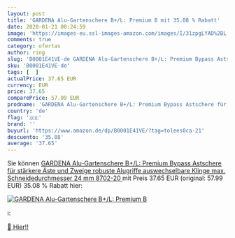 ```yaml
---
layout: post
title: 'GARDENA Alu-Gartenschere B+/L: Premium B mit 35.08 % Rabatt'
date: 2020-01-21 00:24:59
image: 'https://images-eu.ssl-images-amazon.com/images/I/31zpgLYAD%2BL._SL200_.jpg'
comments: true
category: ofertas
author: ring
slug: 'B0001E41VE-de GARDENA Alu-Gartenschere B+/L: Premium Bypass Astschere...'
sku: 'B0001E41VE-de'
tags: [  ]
actualPrice: 37.65 EUR
currency: EUR
price: 37.65
comparePrice: 57.99 EUR
prodname: 'GARDENA Alu-Gartenschere B+/L: Premium Bypass Astschere für stärkere Äste und Zweige  robuste Alugriffe  auswechselbare Klinge  max. Schneidedurchmesser 24 mm  8702-20 '
country: 'de'
flag: '🇩🇪'
brand: ''
buyurl: 'https://www.amazon.de/dp/B0001E41VE/?tag=tolees0ca-21'
descuento: '35.08'
average: '37.65'
---
```


Sie können [GARDENA Alu-Gartenschere B+/L: Premium Bypass Astschere für stärkere Äste und Zweige  robuste Alugriffe  auswechselbare Klinge  max. Schneidedurchmesser 24 mm  8702-20 ](https://www.amazon.de/dp/B0001E41VE/?tag=tolees0ca-21) mit Preis 37.65 EUR (original: 57.99 EUR) 35.08 % Rabatt hier:

[![GARDENA Alu-Gartenschere B+/L: Premium B](https://images-eu.ssl-images-amazon.com/images/I/31zpgLYAD%2BL._SL200_.jpg)](https://www.amazon.de/dp/B0001E41VE/?tag=tolees0ca-21)

ℹ️:


[🛒 Hier!!](https://www.amazon.de/dp/B0001E41VE/?tag=tolees0ca-21)
